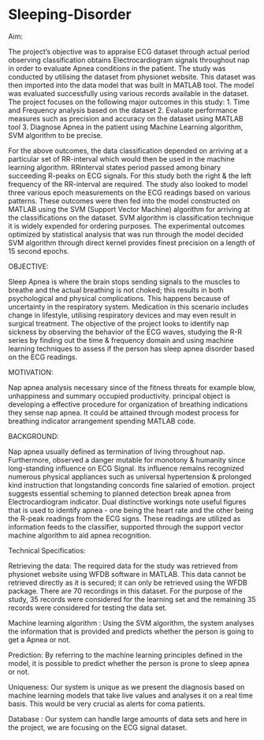 # Sleeping-Disorder

Aim:

The project’s objective was to appraise ECG dataset through actual period observing
classification obtains Electrocardiogram signals throughout nap in order to evaluate
Apnea conditions in the patient. The study was conducted by utilising the dataset
from physionet website. This dataset was then imported into the data model that was
built in MATLAB tool. The model was evaluated successfully using various records
available in the dataset.
The project focuses on the following major outcomes in this study:
                  1. Time and Frequency analysis based on the dataset
                  2. Evaluate performance measures such as precision and accuracy on the dataset
using MATLAB tool
                  3. Diagnose Apnea in the patient using Machine Learning algorithm, SVM
algorithm to be precise.

For the above outcomes, the data classification depended on arriving at a particular set
of RR-interval which would then be used in the machine learning algorithm. RRinterval
states period passed among binary succeeding R-peaks on ECG signals. For
this study both the right & the left frequency of the RR-interval are required. The study
also looked to model three various epoch measurements on the ECG readings based on
various patterns. These outcomes were then fed into the model constructed on
MATLAB using the SVM (Support Vector Machine) algorithm for arriving at the
classifications on the dataset. SVM algorithm is classification technique it is widely
expended for ordering purposes. The experimental outcomes optimized by statistical
analysis that was run through the model decided SVM algorithm through direct kernel
provides finest precision on a length of 15 second epochs.

OBJECTIVE:


Sleep Apnea is where the brain stops sending signals to the muscles to breathe and the
actual breathing is not choked; this results in both psychological and physical
complications. This happens because of uncertainty in the respiratory system.
Medication in this scenario includes change in lifestyle, utilising respiratory devices and
may even result in surgical treatment.
The objective of the project looks to identify nap sickness by observing the behavior of
the ECG waves, studying the R-R series by finding out the time & frequency domain
and using machine learning techniques to assess if the person has sleep apnea disorder
based on the ECG readings.

MOTIVATION:

Nap apnea analysis necessary since of the fitness threats for example blow, unhappiness
and summary occupied productivity. principal object is developing a effective procedure
for organization of breathing indications they sense nap apnea. It could be attained
through modest process for breathing indicator arrangement spending MATLAB code.


BACKGROUND:

Nap apnea usually defined as termination of living throughout nap. Furthermore,
observed a danger mutable for monotony & humanity since long-standing influence on
ECG Signal. Its influence remains recognized numerous physical appliances such as
universal hypertension & prolonged kind instruction that longstanding concords fine
salaried of emotion. project suggests essential scheming to planned detection break
apnea from Electrocardiogram indicator. Dual distinctive workings note useful figures
that is used to identify apnea - one being the heart rate and the other being the R-peak
readings from the ECG signs. These readings are utilized as information feeds to the
classifier, supported through the support vector machine algorithm to aid apnea
recognition.

Technical Specificatios:

Retrieving the data:  The required data for the study was
retrieved from physionet website using WFDB software in
MATLAB. This data cannot be retrieved directly as it is
secured; it can only be retrieved using the WFDB package.
There are 70 recordings in this dataset. For the purpose of the
study, 35 records were considered for the learning set and the
remaining 35 records were considered for testing the data set.


Machine learning algorithm : Using the SVM algorithm, the
system analyses the information that is provided and predicts
whether the person is going to get a Apnea or not.

 Prediction: By referring to the machine learning principles
defined in the model, it is possible to predict whether the
person is prone to sleep apnea or not.

Uniqueness: Our system is unique as we present the
diagnosis based on machine learning models that take live
values and analyses it on a real time basis. This would be very
crucial as alerts for coma patients.

Database : Our system can handle large amounts of data sets
and here in the project, we are focusing on the ECG signal
dataset.
